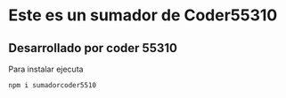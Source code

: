 # Este es un sumador de Coder55310

## Desarrollado por coder 55310

Para instalar ejecuta
```
npm i sumadorcoder5510
```